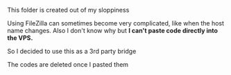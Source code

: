 This folder is created out of my sloppiness

Using FileZilla can sometimes become very complicated, like when the host name changes.
Also I don't know why but __I can't paste code directly into the VPS.__

So I decided to use this as a 3rd party bridge

The codes are deleted once I pasted them
